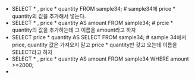 * SELECT * , price * quantity FROM sample34;    # sample34에 price * quantity의 값을 추가해서 넣는다.
* SELECT * , price * quantity AS amount FROM sample34;       # prcie * quantity의 값을 추가하는데 그 이름을 amount라고 하자
* SELECT price * quantity AS SELECT FROM sample34;            # sample 34에서 price, quantity 값은 가져오지 말고 price * quantity만 갖고 오는데 이름을 SELECT라고 하자
* SELECT * , price * quantity AS amount FROM sample34 WHERE amount >=2000;
* 
